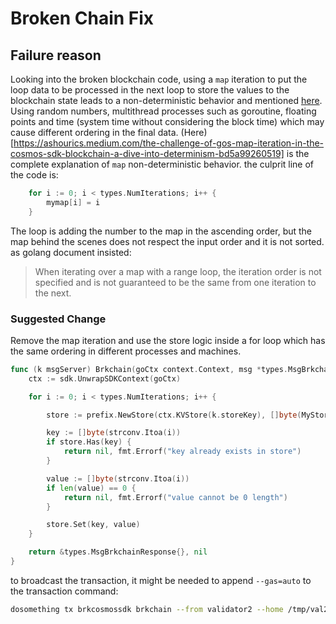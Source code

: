 # Broken Chain Fix

## Failure reason

Looking into the broken blockchain code, using a `map` iteration to put the loop data to be processed in the next loop to store the values to the blockchain state leads to a non-deterministic behavior and mentioned [here](https://docs.tendermint.com/v0.34/introduction/what-is-tendermint.html#a-note-on-determinism). Using random numbers, multithread processes such as goroutine, floating points and time (system time without considering the block time) which may cause different ordering in the final data. (Here)[https://ashourics.medium.com/the-challenge-of-gos-map-iteration-in-the-cosmos-sdk-blockchain-a-dive-into-determinism-bd5a99260519] is the complete explanation of `map` non-deterministic behavior. the culprit line of the code is:

```go
	for i := 0; i < types.NumIterations; i++ {
		mymap[i] = i
	}
```

The loop is adding the number to the map in the ascending order, but the map behind the scenes does not respect the input order and it is not sorted. as golang document insisted:

> When iterating over a map with a range loop, the iteration order is not specified and is not guaranteed to be the same from one iteration to the next. 

### Suggested Change

Remove the map iteration and use the store logic inside a for loop which has the same ordering in different processes and machines.
```go
func (k msgServer) Brkchain(goCtx context.Context, msg *types.MsgBrkchain) (*types.MsgBrkchainResponse, error) {
	ctx := sdk.UnwrapSDKContext(goCtx)

	for i := 0; i < types.NumIterations; i++ {

		store := prefix.NewStore(ctx.KVStore(k.storeKey), []byte(MyStoreKey))

		key := []byte(strconv.Itoa(i))
		if store.Has(key) {
			return nil, fmt.Errorf("key already exists in store")
		}

		value := []byte(strconv.Itoa(i))
		if len(value) == 0 {
			return nil, fmt.Errorf("value cannot be 0 length")
		}

		store.Set(key, value)
	}

	return &types.MsgBrkchainResponse{}, nil
}
```

to broadcast the transaction, it might be needed to append `--gas=auto` to the transaction command:

```bash
dosomething tx brkcosmossdk brkchain --from validator2 --home /tmp/val2 --keyring-backend test --fees 100stake --gas auto --chain-id dosomething -y
```
